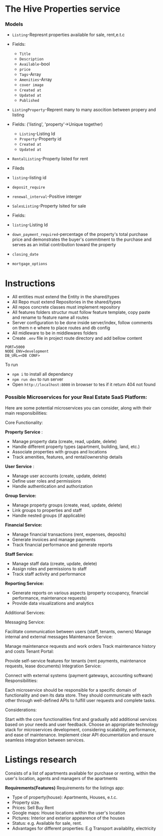 # The Hive Properties service


### Models

- `Listing`-Represnt properties available for sale, rent,e.t.c
- Fields:
  - `Title`
  - `Description`
  - `Available`-bool
  - `price`
  - `Tags`-Array
  - `Amenities`-Array
  - `cover image`
  - `Created at`
  - `Updated at`
  - `Published`
- `ListingProperty`-Reprent many to many asocition between propery and listing
- Fields: ('listing', 'property'->Unique together)
  - `Listing`-Listing Id
  - `Property`-Property id
  - `Created at`
  - `Updated at`
- `RentalListing`-Property listed for rent
- Fileds
 - `listing`-listing id
 - `deposit_require`
 - `renewal_interval`-Positive interger

- `SalesListing`-Property lsited for sale
- Fields:
 - `listing`-Listing Id
 - `down_payment_required`-percentage of the property's total purchase price and demonstrates the buyer's commitment to the purchase and serves as an initial contribution toward the property
 - `closing_date`
 - `mortgage_options`
  

# Instructions

- All entities must extend the Entity in the shared/types
- All Repo must extend Repositories in the shared/types
- All repos concrete classes must implement repository
- All features folders structur must follow feature template, copy paste and rename to feature name
  all routes
- Server configuration to be done inside server/index, follow comments on them n e where to place routes and db config
- All midleware to be in middlewares folders
- Create `.env` file in project route directory and add bellow content

```
PORT=5000
NODE_ENV=development
DB_URL=<DB CONF>
```

To run

- `npm i` to install all dependancy
- `npm run dev` to run server
- Open `http://localhost:8000` in browser to tes if it return 404 not found

### Possible Microservices for your Real Estate SaaS Platform:

Here are some potential microservices you can consider, along with their main responsibilities:

Core Functionality:

**Property Service** :

- Manage property data (create, read, update, delete)
- Handle different property types (apartment, building, land, etc.)
- Associate properties with groups and locations
- Track amenities, features, and rental/ownership details

**User Service** :

- Manage user accounts (create, update, delete)
- Define user roles and permissions
- Handle authentication and authorization

**Group Service:**

- Manage property groups (create, read, update, delete)
- Link groups to properties and staff
- Handle nested groups (if applicable)

**Financial Service:**

- Manage financial transactions (rent, expenses, deposits)
- Generate invoices and manage payments
- Track financial performance and generate reports

**Staff Service:**

- Manage staff data (create, update, delete)
- Assign roles and permissions to staff
- Track staff activity and performance

**Reporting Service:**

- Generate reports on various aspects (property occupancy, financial performance, maintenance requests)
- Provide data visualizations and analytics

Additional Services:

Messaging Service:

Facilitate communication between users (staff, tenants, owners)
Manage internal and external messages
Maintenance Service:

Manage maintenance requests and work orders
Track maintenance history and costs
Tenant Portal:

Provide self-service features for tenants (rent payments, maintenance requests, lease documents)
Integration Service:

Connect with external systems (payment gateways, accounting software)
Responsibilities:

Each microservice should be responsible for a specific domain of functionality and own its data store. They should communicate with each other through well-defined APIs to fulfill user requests and complete tasks.

Considerations:

Start with the core functionalities first and gradually add additional services based on your needs and user feedback.
Choose an appropriate technology stack for microservices development, considering scalability, performance, and ease of maintenance.
Implement clear API documentation and ensure seamless integration between services.

# Listings research
Consists of a list of apartments available for purchase or renting, within the user's location, agents and managers of the apartments 

 **Requirements(Features)**
Requirements for the listings app:

- Type of property(house): Apartments, Houses, e.t.c.
- Property size.
- Prices:
	Sell
	Buy
	Rent
- Google maps: House locations within the user's location
- Pictures: Interior and exterior appearence of the houses
- Status: e.g. Available for sale, rent.
- Advantages for different properties: E.g Transport availablity, electricity
